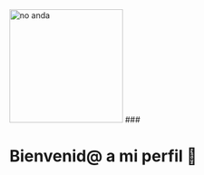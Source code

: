 <img widht="500px" height="200" alt="no anda" src="https://p4.wallpaperbetter.com/wallpaper/971/66/325/simple-background-quote-minimalism-text-world-hello-world-8-bit-pixelated-wallpaper-preview.jpg">
### <h1>Bienvenid@ a mi perfil 👋</h1> 


<!--
**DeeRo-dev/DeeRo-dev** is a ✨ _special_ ✨ repository because its `README.md` (this file) appears on your GitHub profile.

Here are some ideas to get you started:

- 🔭 I’m currently working on ...
- 🌱 I’m currently learning ...
- 👯 I’m looking to collaborate on ...
- 🤔 I’m looking for help with ...
- 💬 Ask me about ...
- 📫 How to reach me: ...
- 😄 Pronouns: ...
- ⚡ Fun fact: ...
-->


